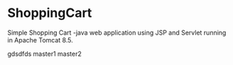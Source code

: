 # ShoppingCart
Simple Shopping Cart -java web application using JSP and Servlet running in Apache Tomcat 8.5.


gdsdfds
master1
master2
